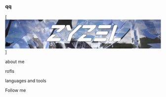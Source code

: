 ### qq
[![Header](https://github.com/IceZyzel/IceZyzel/blob/main/assets/header.png)]

about me

rofls

languages and tools

Follow me

